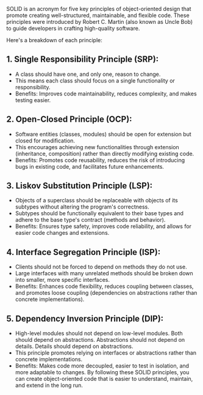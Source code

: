 SOLID is an acronym for five key principles of object-oriented design that promote creating well-structured, maintainable, and flexible code. These principles were introduced by Robert C. Martin (also known as Uncle Bob) to guide developers in crafting high-quality software.

Here's a breakdown of each principle:

## 1. Single Responsibility Principle (SRP):

- A class should have one, and only one, reason to change.
- This means each class should focus on a single functionality or responsibility.
- Benefits: Improves code maintainability, reduces complexity, and makes testing easier.
## 2. Open-Closed Principle (OCP):

- Software entities (classes, modules) should be open for extension but closed for modification.
- This encourages achieving new functionalities through extension (inheritance, composition) rather than directly modifying existing code.
- Benefits: Promotes code reusability, reduces the risk of introducing bugs in existing code, and facilitates future enhancements.
## 3. Liskov Substitution Principle (LSP):

- Objects of a superclass should be replaceable with objects of its subtypes without altering the program's correctness.
- Subtypes should be functionally equivalent to their base types and adhere to the base type's contract (methods and behavior).
- Benefits: Ensures type safety, improves code reliability, and allows for easier code changes and extensions.
## 4. Interface Segregation Principle (ISP):

- Clients should not be forced to depend on methods they do not use.
- Large interfaces with many unrelated methods should be broken down into smaller, more specific interfaces.
- Benefits: Enhances code flexibility, reduces coupling between classes, and promotes loose coupling (dependencies on abstractions rather than concrete implementations).
## 5. Dependency Inversion Principle (DIP):

- High-level modules should not depend on low-level modules. Both should depend on abstractions. Abstractions should not depend on details. Details should depend on abstractions.
- This principle promotes relying on interfaces or abstractions rather than concrete implementations.
- Benefits: Makes code more decoupled, easier to test in isolation, and more adaptable to changes.
By following these SOLID principles, you can create object-oriented code that is easier to understand, maintain, and extend in the long run.

